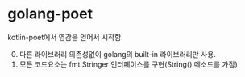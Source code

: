 # golang-poet

kotlin-poet에서 영감을 얻어서 시작함.

0. 다른 라이브러리 의존성없이 golang의 built-in 라이브러리만 사용.
1. 모든 코드요소는 fmt.Stringer 인터페이스를 구현(String() 메소드를 가짐)